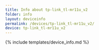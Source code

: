 ```yaml
---
title: Info about tp-link_tl-mr11u_v2
folder: info
layout: deviceinfo
permalink: /devices/tp-link_tl-mr11u_v2/
device: tp-link_tl-mr11u_v2
---
```

{% include templates/device_info.md %}
